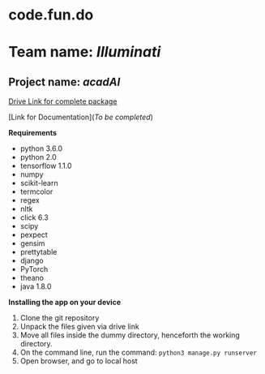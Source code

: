 # code.fun.do

# Team name: *Illuminati*

## Project name: *acadAI*

[Drive Link for complete package](https://drive.google.com/open?id=1Mh746cxCNCVs8xj_0TdVLgdm76Qw1_AX)

[Link for Documentation](*To be completed*)

**Requirements**
* python 3.6.0
* python 2.0
* tensorflow 1.1.0
* numpy
* scikit-learn
* termcolor
* regex
* nltk
* click 6.3
* scipy
* pexpect
* gensim
* prettytable
* django
* PyTorch
* theano
* java 1.8.0

**Installing the app on your device**
1. Clone the git repository
2. Unpack the files given via drive link
3. Move all files inside the dummy directory, henceforth the working directory.
4. On the command line, run the command: ```python3 manage.py runserver```
5. Open browser, and go to local host

